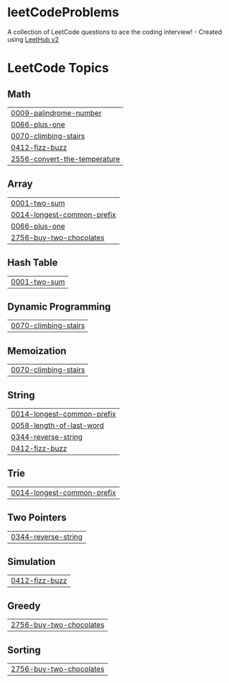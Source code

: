 # leetCodeProblems
A collection of LeetCode questions to ace the coding interview! - Created using [LeetHub v2](https://github.com/arunbhardwaj/LeetHub-2.0)

<!---LeetCode Topics Start-->
# LeetCode Topics
## Math
|  |
| ------- |
| [0009-palindrome-number](https://github.com/Faiz-mohamed/leetCodeProblems/tree/master/0009-palindrome-number) |
| [0066-plus-one](https://github.com/Faiz-mohamed/leetCodeProblems/tree/master/0066-plus-one) |
| [0070-climbing-stairs](https://github.com/Faiz-mohamed/leetCodeProblems/tree/master/0070-climbing-stairs) |
| [0412-fizz-buzz](https://github.com/Faiz-mohamed/leetCodeProblems/tree/master/0412-fizz-buzz) |
| [2556-convert-the-temperature](https://github.com/Faiz-mohamed/leetCodeProblems/tree/master/2556-convert-the-temperature) |
## Array
|  |
| ------- |
| [0001-two-sum](https://github.com/Faiz-mohamed/leetCodeProblems/tree/master/0001-two-sum) |
| [0014-longest-common-prefix](https://github.com/Faiz-mohamed/leetCodeProblems/tree/master/0014-longest-common-prefix) |
| [0066-plus-one](https://github.com/Faiz-mohamed/leetCodeProblems/tree/master/0066-plus-one) |
| [2756-buy-two-chocolates](https://github.com/Faiz-mohamed/leetCodeProblems/tree/master/2756-buy-two-chocolates) |
## Hash Table
|  |
| ------- |
| [0001-two-sum](https://github.com/Faiz-mohamed/leetCodeProblems/tree/master/0001-two-sum) |
## Dynamic Programming
|  |
| ------- |
| [0070-climbing-stairs](https://github.com/Faiz-mohamed/leetCodeProblems/tree/master/0070-climbing-stairs) |
## Memoization
|  |
| ------- |
| [0070-climbing-stairs](https://github.com/Faiz-mohamed/leetCodeProblems/tree/master/0070-climbing-stairs) |
## String
|  |
| ------- |
| [0014-longest-common-prefix](https://github.com/Faiz-mohamed/leetCodeProblems/tree/master/0014-longest-common-prefix) |
| [0058-length-of-last-word](https://github.com/Faiz-mohamed/leetCodeProblems/tree/master/0058-length-of-last-word) |
| [0344-reverse-string](https://github.com/Faiz-mohamed/leetCodeProblems/tree/master/0344-reverse-string) |
| [0412-fizz-buzz](https://github.com/Faiz-mohamed/leetCodeProblems/tree/master/0412-fizz-buzz) |
## Trie
|  |
| ------- |
| [0014-longest-common-prefix](https://github.com/Faiz-mohamed/leetCodeProblems/tree/master/0014-longest-common-prefix) |
## Two Pointers
|  |
| ------- |
| [0344-reverse-string](https://github.com/Faiz-mohamed/leetCodeProblems/tree/master/0344-reverse-string) |
## Simulation
|  |
| ------- |
| [0412-fizz-buzz](https://github.com/Faiz-mohamed/leetCodeProblems/tree/master/0412-fizz-buzz) |
## Greedy
|  |
| ------- |
| [2756-buy-two-chocolates](https://github.com/Faiz-mohamed/leetCodeProblems/tree/master/2756-buy-two-chocolates) |
## Sorting
|  |
| ------- |
| [2756-buy-two-chocolates](https://github.com/Faiz-mohamed/leetCodeProblems/tree/master/2756-buy-two-chocolates) |
<!---LeetCode Topics End-->
